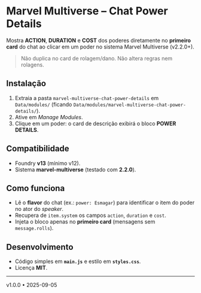 
# Marvel Multiverse – Chat Power Details

Mostra **ACTION**, **DURATION** e **COST** dos poderes diretamente no **primeiro card** do chat ao clicar em um poder no sistema Marvel Multiverse (v2.2.0+).

> Não duplica no card de rolagem/dano. Não altera regras nem rolagens.

## Instalação
1. Extraia a pasta `marvel-multiverse-chat-power-details` em `Data/modules/` (ficando `Data/modules/marvel-multiverse-chat-power-details/`).
2. Ative em *Manage Modules*.
3. Clique em um poder: o card de descrição exibirá o bloco **POWER DETAILS**.

## Compatibilidade
- Foundry **v13** (mínimo v12).
- Sistema **marvel-multiverse** (testado com **2.2.0**).

## Como funciona
- Lê o **flavor** do chat (ex.: `power: Esmagar`) para identificar o item do poder no ator do *speaker*.
- Recupera de `item.system` os campos `action`, `duration` e `cost`.
- Injeta o bloco apenas no **primeiro card** (mensagens sem `message.rolls`).

## Desenvolvimento
- Código simples em **`main.js`** e estilo em **`styles.css`**.
- Licença **MIT**.

---
v1.0.0 • 2025-09-05
